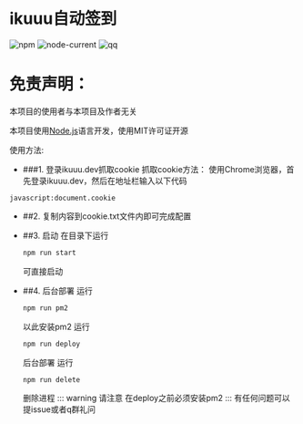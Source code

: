 # ikuuu自动签到

![npm](https://img.shields.io/npm/v/ikuuu-auto-checkin)
![node-current](https://img.shields.io/node/v/ikuuu-auto-checkin)
![qq](https://img.shields.io/badge/qq-591528697-blue)

# 免责声明：
本项目的使用者与本项目及作者无关

本项目使用[Node.js](https://nodejs.org/)语言开发，使用MIT许可证开源

使用方法:
- ###1. 登录ikuuu.dev抓取cookie
抓取cookie方法：
使用Chrome浏览器，首先登录ikuuu.dev，然后在地址栏输入以下代码
```
javascript:document.cookie
```
- ##2. 复制内容到cookie.txt文件内即可完成配置

- ##3. 启动
    在目录下运行
    ```bash
    npm run start
    ```
    可直接启动
- ##4. 后台部署
    运行
    ```bash
    npm run pm2
    ```
    以此安装pm2
    运行
    ```bash
    npm run deploy
    ```
    后台部署
    运行
    ```bash
    npm run delete
    ```
    删除进程
    ::: warning 请注意
        在deploy之前必须安装pm2
    :::
有任何问题可以提issue或者q群礼问
